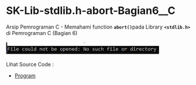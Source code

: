 # SK-Lib-stdlib.h-abort-Bagian6__C
Arsip Pemrograman C - Memahami function <code><b>abort()</b></code>pada Library <code><b>&lt;stdlib.h></b></code> di Pemrograman C (Bagian 6)<br><br>
<img src="https://github.com/RizkyKhapidsyah/SK-Lib-stdlib.h-abort-Bagian6__C/blob/master/SK-Lib-stdlib.h-abort-Bagian6__C/x64/result/001.PNG"><br><br>
Lihat Source Code : <br>
- <a href="https://github.com/RizkyKhapidsyah/SK-Lib-stdlib.h-abort-Bagian6__C/blob/master/SK-Lib-stdlib.h-abort-Bagian6__C/Source.c">Program</a>
